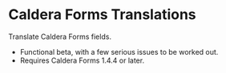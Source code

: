 # Caldera Forms Translations
Translate Caldera Forms fields.

* Functional beta, with a few serious issues to be worked out.
* Requires Caldera Forms 1.4.4 or later.

